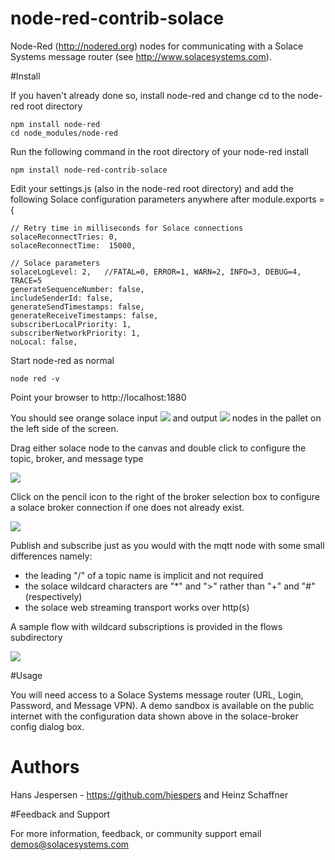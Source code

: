 node-red-contrib-solace
========================

Node-Red (http://nodered.org) nodes for communicating with a Solace Systems message router (see http://www.solacesystems.com).

#Install

If you haven't already done so, install node-red and change cd to the node-red root directory

    npm install node-red
    cd node_modules/node-red

Run the following command in the root directory of your node-red install

    npm install node-red-contrib-solace

Edit your settings.js (also in the node-red root directory) and add the following Solace configuration parameters anywhere after module.exports = {

    // Retry time in milliseconds for Solace connections
    solaceReconnectTries: 0,
    solaceReconnectTime:  15000,

    // Solace parameters
    solaceLogLevel: 2,   //FATAL=0, ERROR=1, WARN=2, INFO=3, DEBUG=4, TRACE=5
    generateSequenceNumber: false,
    includeSenderId: false,
    generateSendTimestamps: false,
    generateReceiveTimestamps: false,
    subscriberLocalPriority: 1,
    subscriberNetworkPriority: 1,
    noLocal: false,

Start node-red as normal

    node red -v

Point your browser to http://localhost:1880

You should see orange solace input <img src="https://github.com/hjespers/node-red-contrib-solace/blob/master/images/solace_input_node.png">
and output <img src="https://github.com/hjespers/node-red-contrib-solace/blob/master/images/solace_output_node.png">
nodes in the pallet on the left side of the screen.


Drag either solace node to the canvas and double click to configure the topic, broker, and message type

<img src="https://github.com/hjespers/node-red-contrib-solace/blob/master/images/edit_solace_node.png">


Click on the pencil icon to the right of the broker selection box to configure a solace broker connection if one does not already exist.

<img src="https://github.com/hjespers/node-red-contrib-solace/blob/master/images/edit_solace_broker_config.png">

Publish and subscribe just as you would with the mqtt node with some small differences namely:
<ul>
    <li>the leading "/" of a topic name is implicit and not required</li>
    <li>the solace wildcard characters are "*" and ">" rather than "+" and "#" (respectively)</li>
    <li>the solace web streaming transport works over http(s)
</ul>

A sample flow with wildcard subscriptions is provided in the flows subdirectory

<img src="https://github.com/hjespers/node-red-contrib-solace/blob/master/flows/sample_solace_pubsub_flow.png">

#Usage

You will need access to a Solace Systems message router (URL, Login, Password, and Message VPN).
A demo sandbox is available on the public internet with the configuration data shown above in the solace-broker config dialog box.

# Authors

Hans Jespersen -  https://github.com/hjespers and Heinz Schaffner 

#Feedback and Support

For more information, feedback, or community support email demos@solacesystems.com
